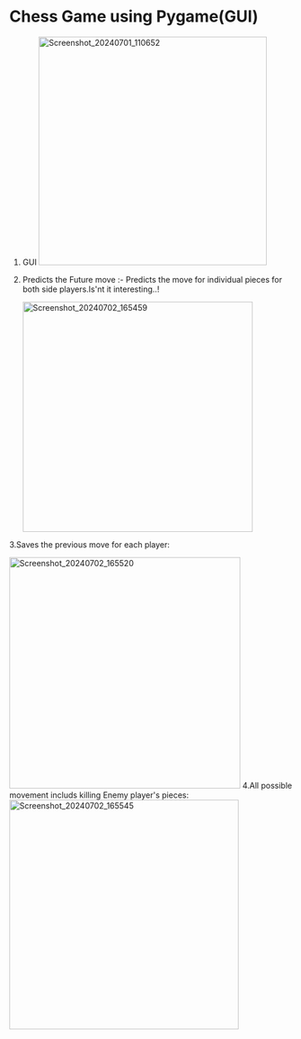 # Chess Game using Pygame(GUI)
1. GUI
   <img width="406" alt="Screenshot_20240701_110652" src="https://github.com/abhishekpoddar29/Chess/assets/98929252/9a529664-cd94-4cfd-9a07-44ce2fb1b2d2">
2. Predicts the Future move :-
   Predicts the move for individual pieces for both side players.Is'nt it 
   interesting..!

   <img width="409" alt="Screenshot_20240702_165459" src="https://github.com/abhishekpoddar29/Chess/assets/98929252/41aadc15-2efd-4fd2-a6e6-e82dc014c487">

3.Saves the previous move for each player:

<img width="411" alt="Screenshot_20240702_165520" src="https://github.com/abhishekpoddar29/Chess/assets/98929252/89d4b5df-cee7-4217-9480-0209e46925d4">
4.All possible movement includs killing Enemy player's pieces:

<img width="408" alt="Screenshot_20240702_165545" src="https://github.com/abhishekpoddar29/Chess/assets/98929252/60c2d175-7d0d-4af6-b413-04741f8b0a6f">
